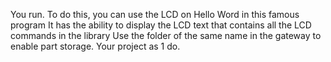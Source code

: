 You run. To do this, you can use the LCD on Hello Word in this famous program
It has the ability to display the LCD text that contains all the LCD commands in the library
Use the folder of the same name in the gateway to enable part storage. Your project as 1
do.